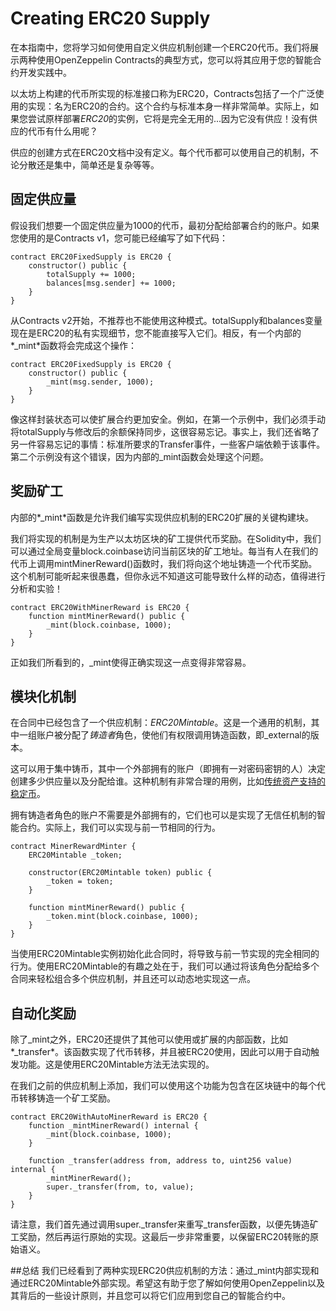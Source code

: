 # Creating ERC20 Supply
在本指南中，您将学习如何使用自定义供应机制创建一个ERC20代币。我们将展示两种使用OpenZeppelin Contracts的典型方式，您可以将其应用于您的智能合约开发实践中。

以太坊上构建的代币所实现的标准接口称为ERC20，Contracts包括了一个广泛使用的实现：名为ERC20的合约。这个合约与标准本身一样非常简单。实际上，如果您尝试原样部署*ERC20*的实例，它将是完全无用的...因为它没有供应！没有供应的代币有什么用呢？

供应的创建方式在ERC20文档中没有定义。每个代币都可以使用自己的机制，不论分散还是集中，简单还是复杂等等。

## 固定供应量
假设我们想要一个固定供应量为1000的代币，最初分配给部署合约的账户。如果您使用的是Contracts v1，您可能已经编写了如下代码：
```
contract ERC20FixedSupply is ERC20 {
    constructor() public {
        totalSupply += 1000;
        balances[msg.sender] += 1000;
    }
}
```
从Contracts v2开始，不推荐也不能使用这种模式。totalSupply和balances变量现在是ERC20的私有实现细节，您不能直接写入它们。相反，有一个内部的*_mint*函数将会完成这个操作：

```
contract ERC20FixedSupply is ERC20 {
    constructor() public {
        _mint(msg.sender, 1000);
    }
}
```
像这样封装状态可以使扩展合约更加安全。例如，在第一个示例中，我们必须手动将totalSupply与修改后的余额保持同步，这很容易忘记。事实上，我们还省略了另一件容易忘记的事情：标准所要求的Transfer事件，一些客户端依赖于该事件。第二个示例没有这个错误，因为内部的_mint函数会处理这个问题。

## 奖励矿工
内部的*_mint*函数是允许我们编写实现供应机制的ERC20扩展的关键构建块。

我们将实现的机制是为生产以太坊区块的矿工提供代币奖励。在Solidity中，我们可以通过全局变量block.coinbase访问当前区块的矿工地址。每当有人在我们的代币上调用mintMinerReward()函数时，我们将向这个地址铸造一个代币奖励。这个机制可能听起来很愚蠢，但你永远不知道这可能导致什么样的动态，值得进行分析和实验！

```
contract ERC20WithMinerReward is ERC20 {
    function mintMinerReward() public {
        _mint(block.coinbase, 1000);
    }
}
```
正如我们所看到的，_mint使得正确实现这一点变得非常容易。

## 模块化机制
在合同中已经包含了一个供应机制：*ERC20Mintable*。这是一个通用的机制，其中一组账户被分配了*铸造者*角色，使他们有权限调用铸造函数，即_external的版本。

这可以用于集中铸币，其中一个外部拥有的账户（即拥有一对密码密钥的人）决定创建多少供应量以及分配给谁。这种机制有非常合理的用例，比如[传统资产支持的稳定币](https://medium.com/reserve-currency/why-another-stablecoin-866f774afede#3aea)。

拥有铸造者角色的账户不需要是外部拥有的，它们也可以是实现了无信任机制的智能合约。实际上，我们可以实现与前一节相同的行为。

```
contract MinerRewardMinter {
    ERC20Mintable _token;

    constructor(ERC20Mintable token) public {
        _token = token;
    }

    function mintMinerReward() public {
        _token.mint(block.coinbase, 1000);
    }
}
```

当使用ERC20Mintable实例初始化此合同时，将导致与前一节实现的完全相同的行为。使用ERC20Mintable的有趣之处在于，我们可以通过将该角色分配给多个合同来轻松组合多个供应机制，并且还可以动态地实现这一点。

## 自动化奖励
除了_mint之外，ERC20还提供了其他可以使用或扩展的内部函数，比如*_transfer*。该函数实现了代币转移，并且被ERC20使用，因此可以用于自动触发功能。这是使用ERC20Mintable方法无法实现的。

在我们之前的供应机制上添加，我们可以使用这个功能为包含在区块链中的每个代币转移铸造一个矿工奖励。

```
contract ERC20WithAutoMinerReward is ERC20 {
    function _mintMinerReward() internal {
        _mint(block.coinbase, 1000);
    }

    function _transfer(address from, address to, uint256 value) internal {
        _mintMinerReward();
        super._transfer(from, to, value);
    }
}
```
请注意，我们首先通过调用super._transfer来重写_transfer函数，以便先铸造矿工奖励，然后再运行原始的实现。这最后一步非常重要，以保留ERC20转账的原始语义。

##总结
我们已经看到了两种实现ERC20供应机制的方法：通过_mint内部实现和通过ERC20Mintable外部实现。希望这有助于您了解如何使用OpenZeppelin以及其背后的一些设计原则，并且您可以将它们应用到您自己的智能合约中。